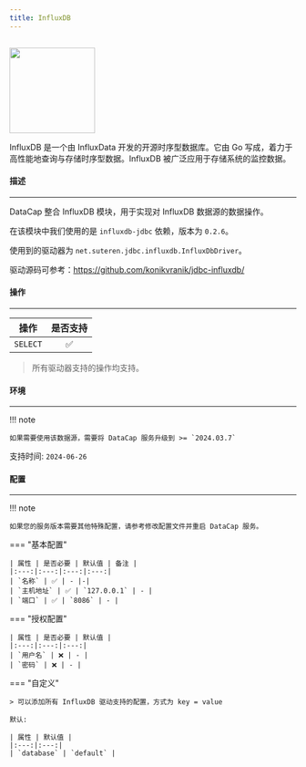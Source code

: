 ```yaml
---
title: InfluxDB
---
```


<img src="/assets/plugin/influxdb.png" class="connector-logo" style="width: 150px; margin-top: 15px;" />

InfluxDB 是一个由 InfluxData 开发的开源时序型数据库。它由 Go 写成，着力于高性能地查询与存储时序型数据。InfluxDB 被广泛应用于存储系统的监控数据。

#### 描述

---

DataCap 整合 InfluxDB 模块，用于实现对 InfluxDB 数据源的数据操作。

在该模块中我们使用的是 `influxdb-jdbc` 依赖，版本为 `0.2.6`。

使用到的驱动器为 `net.suteren.jdbc.influxdb.InfluxDbDriver`。

驱动源码可参考：https://github.com/konikvranik/jdbc-influxdb/

#### 操作

---

|    操作    | 是否支持 |
|:--------:|:----:|
| `SELECT` |  ✅   |

> 所有驱动器支持的操作均支持。

#### 环境

---

!!! note

    如果需要使用该数据源，需要将 DataCap 服务升级到 >= `2024.03.7`

支持时间: `2024-06-26`

#### 配置

---


!!! note

    如果您的服务版本需要其他特殊配置，请参考修改配置文件并重启 DataCap 服务。

=== "基本配置"

    | 属性 | 是否必要 | 默认值 | 备注 |
    |:---:|:---:|:---:|:---:|
    | `名称` | ✅ | - |-|
    | `主机地址` | ✅ | `127.0.0.1` | - |
    | `端口` | ✅ | `8086` | - |

=== "授权配置"

    | 属性 | 是否必要 | 默认值 |
    |:---:|:---:|:---:|
    | `用户名` | ❌ | - |
    | `密码` | ❌ | - |

=== "自定义"

    > 可以添加所有 InfluxDB 驱动支持的配置，方式为 key = value

    默认:
    
    | 属性 | 默认值 |
    |:---:|:---:|
    | `database` | `default` |
    